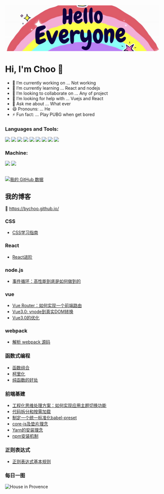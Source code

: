   
<p>
  <img src="https://raw.githubusercontent.com/Vivekagent47/Vivekagent47/master/hello.svg">
</p>

# Hi, I'm Choo 👋

- 🔭 I’m currently working on ... Not working
- 🌱 I’m currently learning ...  React and nodejs
- 👯 I’m looking to collaborate on ... Any of project
- 🤔 I’m looking for help with ... Vuejs and React
- 💬 Ask me about ... What ever
- 😄 Pronouns: ... He
- ⚡ Fun fact: ... Play PUBG when get bored

### Languages and Tools:
<div display="flex">
  <img src="https://img.shields.io/badge/html5%20-%23E34F26.svg?&style=for-the-badge&logo=html5&logoColor=white">
  <img src="https://img.shields.io/badge/css3%20-%231572B6.svg?&style=for-the-badge&logo=css3&logoColor=white">
  <img src="https://img.shields.io/badge/javascript-%23F7DF1E.svg?&style=for-the-badge&logo=javascript&logoColor=black&labelColor=black">
  <img src="https://img.shields.io/badge/react%20-%2314354C.svg?&style=for-the-badge&logo=python&logoColor=white">
  <img src="https://img.shields.io/badge/Nodejs%20-%2300599C.svg?&style=for-the-badge&logo=node&logoColor=white">
  <img src="https://img.shields.io/badge/vuejs%20-%2335495e.svg?&style=for-the-badge&logo=vue.js&logoColor=%234FC08D">
  <img src="https://img.shields.io/badge/git%20-%23F05033.svg?&style=for-the-badge&logo=git&logoColor=white"/>
  <img src="https://img.shields.io/badge/github%20-%23121011.svg?&style=for-the-badge&logo=github&logoColor=white"/>
  <img src="https://img.shields.io/badge/markdown-%23000000.svg?&style=for-the-badge&logo=markdown&logoColor=white" />
</div>

### Machine:
<div display="flex">
  <img src="https://img.shields.io/badge/windows-%20GL63%208RC-%23F50F0F.svg?&style=for-the-badge&logo=windows&logoColor=white" />
  <img src="https://img.shields.io/badge/linux-%20GL63%208RC-%23dd4814.svg?&style=for-the-badge&logo=linux&logoColor=white">
</div>
<br>

[![我的 GitHub 数据](https://github-readme-stats.vercel.app/api?username=BYChoo&show_icons=true&theme=graywhite)]()

## 我的博客

🔗   https://bychoo.github.io/


### CSS
- [CSS学习指南](https://bychoo.github.io/2021/04/26/CSS%E5%AD%A6%E4%B9%A0%E6%8C%87%E5%8D%97/)

### React
- [React进阶](https://bychoo.github.io/2021/04/28/React%E8%BF%9B%E9%98%B6/)

### node.js
- [事件循环：高性能到底是如何做到的](https://bychoo.github.io/2021/04/23/%E4%BA%8B%E4%BB%B6%E5%BE%AA%E7%8E%AF%EF%BC%9A%E9%AB%98%E6%80%A7%E8%83%BD%E5%88%B0%E5%BA%95%E6%98%AF%E5%A6%82%E4%BD%95%E5%81%9A%E5%88%B0%E7%9A%84/)

### vue
- [Vue Router：如何实现一个前端路由](https://bychoo.github.io/2021/04/23/Vue-Router%EF%BC%9A%E5%A6%82%E4%BD%95%E5%AE%9E%E7%8E%B0%E4%B8%80%E4%B8%AA%E5%89%8D%E7%AB%AF%E8%B7%AF%E7%94%B1/)
- [Vue3.0: vnode到真实DOM转换](https://bychoo.github.io/2021/04/23/Vue3-0-vnode%E5%88%B0%E7%9C%9F%E5%AE%9EDOM%E8%BD%AC%E6%8D%A2/)
- [Vue3.0的优化](https://bychoo.github.io/2021/04/23/Vue3-0%E7%9A%84%E4%BC%98%E5%8C%96/)

### webpack
- [解析 webpack 源码](https://bychoo.github.io/2021/04/23/%E8%A7%A3%E6%9E%90-webpack-%E6%BA%90%E7%A0%81/)

### 函数式编程
- [函数组合](https://bychoo.github.io/2021/04/25/%E5%87%BD%E6%95%B0%E7%BB%84%E5%90%88/)
- [柯里化](https://bychoo.github.io/2021/04/23/%E6%9F%AF%E9%87%8C%E5%8C%96/)
- [纯函数的好处](https://bychoo.github.io/2021/04/23/%E7%BA%AF%E5%87%BD%E6%95%B0%E7%9A%84%E5%A5%BD%E5%A4%84/)

### 前端基建
- [工程化思维处理方案：如何实现应用主题切换功能](https://bychoo.github.io/2021/04/23/%E5%B7%A5%E7%A8%8B%E5%8C%96%E6%80%9D%E7%BB%B4%E5%A4%84%E7%90%86%E6%96%B9%E6%A1%88%EF%BC%9A%E5%A6%82%E4%BD%95%E5%AE%9E%E7%8E%B0%E5%BA%94%E7%94%A8%E4%B8%BB%E9%A2%98%E5%88%87%E6%8D%A2%E5%8A%9F%E8%83%BD/)
- [代码拆分和按需加载](https://bychoo.github.io/2021/04/23/%E4%BB%A3%E7%A0%81%E6%8B%86%E5%88%86%E5%92%8C%E6%8C%89%E9%9C%80%E5%8A%A0%E8%BD%BD/)
- [制定一个统一标准化babel-preset](https://bychoo.github.io/2021/04/23/%E5%88%B6%E5%AE%9A%E4%B8%80%E4%B8%AA%E7%BB%9F%E4%B8%80%E6%A0%87%E5%87%86%E5%8C%96babel-preset/)
- [core-js及垫片理念](https://bychoo.github.io/2021/04/23/core-js%E5%8F%8A%E5%9E%AB%E7%89%87%E7%90%86%E5%BF%B5/)
- [Yarn的安装理念](https://bychoo.github.io/2021/04/23/Yarn%E7%9A%84%E5%AE%89%E8%A3%85%E7%90%86%E5%BF%B5/)
- [npm安装机制](https://bychoo.github.io/2021/04/23/npm%E5%AE%89%E8%A3%85%E6%9C%BA%E5%88%B6/)

### 正则表达式
- [正则表达式基本规则](https://bychoo.github.io/2021/04/26/%E6%AD%A3%E5%88%99%E8%A1%A8%E8%BE%BE%E5%BC%8F%E5%9F%BA%E6%9C%AC%E8%A7%84%E5%88%99/)

### 每日一图
![House in Provence](https://upload.wikimedia.org/wikipedia/commons/thumb/c/c6/Utah_territory_coat_of_arms_%28illustrated%2C_1876%29.jpg/525px-Utah_territory_coat_of_arms_%28illustrated%2C_1876%29.jpg)